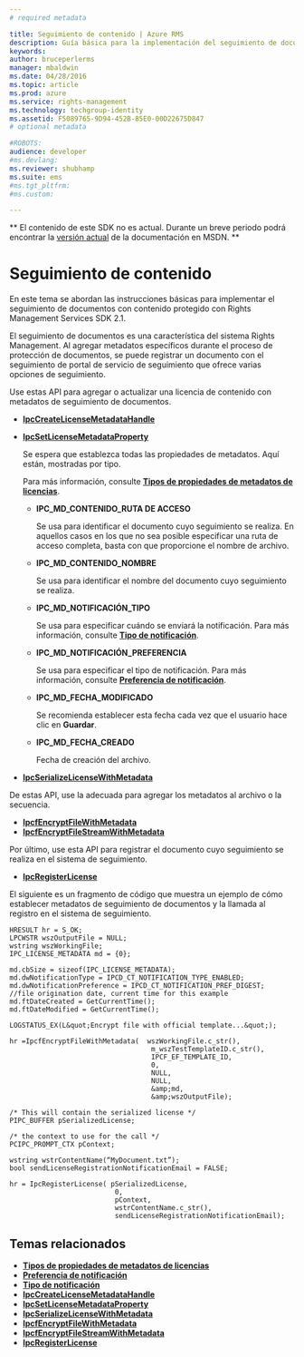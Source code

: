 ```yaml
---
# required metadata

title: Seguimiento de contenido | Azure RMS
description: Guía básica para la implementación del seguimiento de documentos
keywords:
author: bruceperlerms
manager: mbaldwin
ms.date: 04/28/2016
ms.topic: article
ms.prod: azure
ms.service: rights-management
ms.technology: techgroup-identity
ms.assetid: F5089765-9D94-452B-85E0-00D22675D847
# optional metadata

#ROBOTS:
audience: developer
#ms.devlang:
ms.reviewer: shubhamp
ms.suite: ems
#ms.tgt_pltfrm:
#ms.custom:

---
```

** El contenido de este SDK no es actual. Durante un breve periodo podrá encontrar la [versión actual](https://msdn.microsoft.com/library/windows/desktop/hh535290(v=vs.85).aspx) de la documentación en MSDN. **
# Seguimiento de contenido

En este tema se abordan las instrucciones básicas para implementar el seguimiento de documentos con contenido protegido con Rights Management Services SDK 2.1.

El seguimiento de documentos es una característica del sistema Rights Management. Al agregar metadatos específicos durante el proceso de protección de documentos, se puede registrar un documento con el seguimiento de portal de servicio de seguimiento que ofrece varias opciones de seguimiento.

Use estas API para agregar o actualizar una licencia de contenido con metadatos de seguimiento de documentos.

-   [**IpcCreateLicenseMetadataHandle**](/rights-management/sdk/2.1/api/win/functions#msipc_ipccreatelicensemetadatahandle)
-   [**IpcSetLicenseMetadataProperty**](/rights-management/sdk/2.1/api/win/functions#msipc_ipcsetlicensemetadataproperty)

    Se espera que establezca todas las propiedades de metadatos. Aquí están, mostradas por tipo.

    Para más información, consulte [**Tipos de propiedades de metadatos de licencias**](/rights-management/sdk/2.1/api/win/license%20metadata%20property%20types#msipc_license_metadata_property_types).

    -   **IPC\_MD\_CONTENIDO\_RUTA DE ACCESO**

        Se usa para identificar el documento cuyo seguimiento se realiza. En aquellos casos en los que no sea posible especificar una ruta de acceso completa, basta con que proporcione el nombre de archivo.

    -   **IPC\_MD\_CONTENIDO\_NOMBRE**

        Se usa para identificar el nombre del documento cuyo seguimiento se realiza.

    -   **IPC\_MD\_NOTIFICACIÓN\_TIPO**

        Se usa para especificar cuándo se enviará la notificación. Para más información, consulte [**Tipo de notificación**](/rights-management/sdk/2.1/api/win/notification%20type#msipc_notification_type).

    -   **IPC\_MD\_NOTIFICACIÓN\_PREFERENCIA**

        Se usa para especificar el tipo de notificación. Para más información, consulte [**Preferencia de notificación**](/rights-management/sdk/2.1/api/win/constants#msipc_notification_preference).

    -   **IPC\_MD\_FECHA\_MODIFICADO**

        Se recomienda establecer esta fecha cada vez que el usuario hace clic en **Guardar**.

    -   **IPC\_MD\_FECHA\_CREADO**

        Fecha de creación del archivo.

-   [**IpcSerializeLicenseWithMetadata**](/rights-management/sdk/2.1/api/win/functions#msipc_ipcserializelicensemetadata)

De estas API, use la adecuada para agregar los metadatos al archivo o la secuencia.

-   [**IpcfEncryptFileWithMetadata**](/rights-management/sdk/2.1/api/win/functions#msipc_ipcfencryptfilewithmetadata)
-   [**IpcfEncryptFileStreamWithMetadata**](/rights-management/sdk/2.1/api/win/functions#msipc_ipcfencryptfilestreamwithmetadata)

Por último, use esta API para registrar el documento cuyo seguimiento se realiza en el sistema de seguimiento.

-   [**IpcRegisterLicense**](/rights-management/sdk/2.1/api/win/functions#msipc_ipcregisterlicense)

El siguiente es un fragmento de código que muestra un ejemplo de cómo establecer metadatos de seguimiento de documentos y la llamada al registro en el sistema de seguimiento.



    HRESULT hr = S_OK;
    LPCWSTR wszOutputFile = NULL;
    wstring wszWorkingFile;
    IPC_LICENSE_METADATA md = {0};

    md.cbSize = sizeof(IPC_LICENSE_METADATA);
    md.dwNotificationType = IPCD_CT_NOTIFICATION_TYPE_ENABLED;
    md.dwNotificationPreference = IPCD_CT_NOTIFICATION_PREF_DIGEST;
    //file origination date, current time for this example
    md.ftDateCreated = GetCurrentTime();
    md.ftDateModified = GetCurrentTime();

    LOGSTATUS_EX(L&quot;Encrypt file with official template...&quot;);

    hr =IpcfEncryptFileWithMetadata(  wszWorkingFile.c_str(),
                                       m_wszTestTemplateID.c_str(),
                                       IPCF_EF_TEMPLATE_ID,
                                       0,
                                       NULL,
                                       NULL,
                                       &amp;md,
                                       &amp;wszOutputFile);

    /* This will contain the serialized license */
    PIPC_BUFFER pSerializedLicense;

    /* the context to use for the call */
    PCIPC_PROMPT_CTX pContext;

    wstring wstrContentName(“MyDocument.txt”);
    bool sendLicenseRegistrationNotificationEmail = FALSE;

    hr = IpcRegisterLicense( pSerializedLicense,
                              0,
                              pContext,
                              wstrContentName.c_str(),
                              sendLicenseRegistrationNotificationEmail);


## Temas relacionados


* [**Tipos de propiedades de metadatos de licencias**](/rights-management/sdk/2.1/api/win/license%20metadata%20property%20types#msipc_license_metadata_property_types)
* [**Preferencia de notificación**](/rights-management/sdk/2.1/api/win/constants#msipc_notification_preference)
* [**Tipo de notificación**](/rights-management/sdk/2.1/api/win/notification%20type#msipc_notification_type)
* [**IpcCreateLicenseMetadataHandle**](/rights-management/sdk/2.1/api/win/functions#msipc_ipccreatelicensemetadatahandle)
* [**IpcSetLicenseMetadataProperty**](/rights-management/sdk/2.1/api/win/functions#msipc_ipcsetlicensemetadataproperty)
* [**IpcSerializeLicenseWithMetadata**](/rights-management/sdk/2.1/api/win/functions#msipc_ipcserializelicensemetadata)
* [**IpcfEncryptFileWithMetadata**](/rights-management/sdk/2.1/api/win/functions#msipc_ipcfencryptfilewithmetadata)
* [**IpcfEncryptFileStreamWithMetadata**](/rights-management/sdk/2.1/api/win/functions#msipc_ipcfencryptfilestreamwithmetadata)
* [**IpcRegisterLicense**](/rights-management/sdk/2.1/api/win/functions#msipc_ipcregisterlicense)
 

 


<!--HONumber=Jun16_HO1-->


